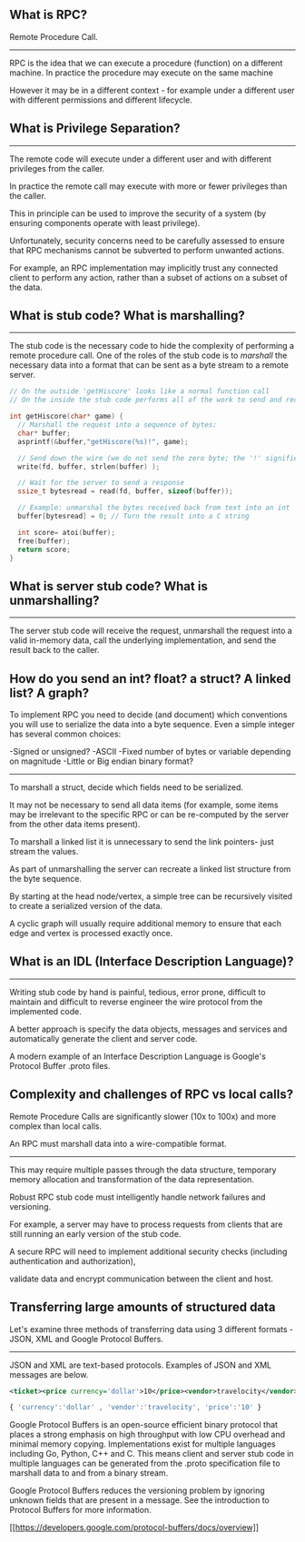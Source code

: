 
## What is RPC? 

Remote Procedure Call. 

----

RPC is the idea that we can execute a procedure (function) on a different machine. 
In practice the procedure may execute on the same machine

However it may be in a different context - for example under a different user with different permissions and different lifecycle.

## What is Privilege Separation?


----

The remote code will execute under a different user and with different privileges from the caller. 

In practice the remote call may execute with more or fewer privileges than the caller. 

This in principle can be used to improve the security of a system (by ensuring components operate with least privilege). 

Unfortunately, security concerns need to be carefully assessed to ensure that RPC mechanisms cannot be subverted to perform unwanted actions. 

For example, an RPC implementation may implicitly trust any connected client to perform any action, rather than a subset of actions on a subset of the data.

## What is stub code? What is marshalling?

----


The stub code is the necessary code to hide the complexity of performing a remote procedure call. One of the roles of the stub code is to _marshall_ the necessary data into a format that can be sent as a byte stream to a remote server.

```C
// On the outside 'getHiscore' looks like a normal function call
// On the inside the stub code performs all of the work to send and receive the data to and from the remote machine.

int getHiscore(char* game) {
  // Marshall the request into a sequence of bytes:
  char* buffer;
  asprintf(&buffer,"getHiscore(%s)!", game);

  // Send down the wire (we do not send the zero byte; the '!' signifies the end of the message)
  write(fd, buffer, strlen(buffer) );

  // Wait for the server to send a response
  ssize_t bytesread = read(fd, buffer, sizeof(buffer));

  // Example: unmarshal the bytes received back from text into an int
  buffer[bytesread] = 0; // Turn the result into a C string

  int score= atoi(buffer);
  free(buffer);
  return score;
}
```

## What is server stub code? What is unmarshalling?

----

The server stub code will receive the request, unmarshall the request into a valid in-memory data, call the underlying implementation, and send the result back to the caller.

## How do you send an int? float? a struct?  A linked list? A graph?


To implement RPC you need to decide (and document) which conventions you will use to serialize the data into a byte sequence. 
Even a simple integer has several common choices:

-Signed or unsigned?
-ASCII
-Fixed number of bytes or variable depending on magnitude
-Little or Big endian binary format?

----

To marshall a struct, decide which fields need to be serialized. 

It may not be necessary to send all data items (for example, some items may be irrelevant to the specific RPC or can be re-computed by the server from the other data items present).

To marshall a linked list it is unnecessary to send the link pointers- just stream the values. 

As part of unmarshalling the server can recreate a linked list structure from the byte sequence.

By starting at the head node/vertex, a simple tree can be recursively visited to create a serialized version of the data. 

A cyclic graph will usually require additional memory to ensure that each edge and vertex is processed exactly once.

## What is an IDL (Interface Description Language)?

----


Writing stub code by hand is painful, tedious, error prone, difficult to maintain and difficult to reverse engineer the wire protocol from the implemented code.

A better approach is specify the data objects, messages and services and automatically generate the client and server code.

A modern example of an Interface Description Language is Google's Protocol Buffer .proto files.

## Complexity and challenges of RPC vs local calls?



Remote Procedure Calls are significantly slower (10x to 100x) and more complex than local calls. 

An RPC must marshall data into a wire-compatible format. 


----

This may require multiple passes through the data structure, temporary memory allocation and transformation of the data representation.

Robust RPC stub code must intelligently handle network failures and versioning. 

For example, a server may have to process requests from clients that are still running an early version of the stub code.

A secure RPC will need to implement additional security checks (including authentication and authorization),

validate data and encrypt communication between the client and host.

## Transferring large amounts of structured data

Let's examine three methods of transferring data using 3 different formats - JSON, XML and Google Protocol Buffers. 

----


JSON and XML are text-based protocols. Examples of JSON and XML messages are below.
```xml
<ticket><price currency='dollar'>10</price><vendor>travelocity</vendor></ticket>
```

```javascript
{ 'currency':'dollar' , 'vendor':'travelocity', 'price':'10' }
```

Google Protocol Buffers is an open-source efficient binary protocol that places a strong emphasis on high throughput with low CPU overhead and minimal memory copying. Implementations exist for multiple languages including Go, Python, C++ and C. This means client and server stub code in multiple languages can be generated from the .proto specification file to marshall data to and from a binary stream.

Google Protocol Buffers reduces the versioning problem by ignoring unknown fields that are present in a message. See the introduction to Protocol Buffers for more information.

[[https://developers.google.com/protocol-buffers/docs/overview]]
